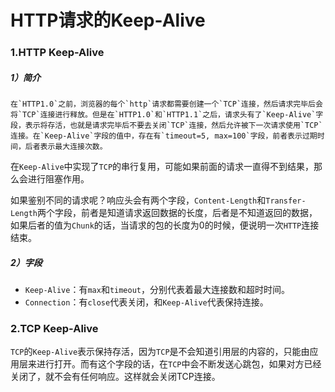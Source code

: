 # HTTP请求的Keep-Alive

### 1.HTTP Keep-Alive

##### 1）简介

 	在`HTTP1.0`之前，浏览器的每个`http`请求都需要创建一个`TCP`连接，然后请求完毕后会将`TCP`连接进行释放。但是在`HTTP1.0`和`HTTP1.1`之后，请求头有了`Keep-Alive`字段，表示将存活，也就是请求完毕后不要去关闭`TCP`连接，然后允许被下一次请求使用`TCP`连接。在`Keep-Alive`字段的值中，存在有`timeout=5, max=100`字段，前者表示过期时间，后者表示最大连接次数。

​	在`Keep-Alive`中实现了`TCP`的串行复用，可能如果前面的请求一直得不到结果，那么会进行阻塞作用。

​	如果鉴别不同的请求呢？响应头会有两个字段，`Content-Length`和`Transfer-Length`两个字段，前者是知道请求返回数据的长度，后者是不知道返回的数据，如果后者的值为`Chunk`的话，当请求的包的长度为0的时候，便说明一次`HTTP`连接结束。

##### 2）字段

- `Keep-Alive`：有`max`和`timeout`，分别代表着最大连接数和超时时间。
- `Connection`：有`close`代表关闭，和`Keep-Alive`代表保持连接。

### 2.TCP Keep-Alive

​	`TCP`的`Keep-Alive`表示保持存活，因为`TCP`是不会知道引用层的内容的，只能由应用层来进行打开。而有这个字段的话，在`TCP`中会不断发送心跳包，如果对方已经关闭了，就不会有任何响应。这样就会关闭TCP连接。